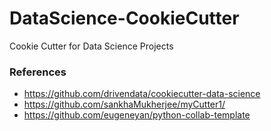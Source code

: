 # DataScience-CookieCutter
Cookie Cutter for Data Science Projects

### References
- https://github.com/drivendata/cookiecutter-data-science
- https://github.com/sankhaMukherjee/myCutter1/
- https://github.com/eugeneyan/python-collab-template
